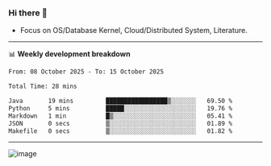 ### Hi there 👋
<!-- * Daily Meditation via Leetcode/Competitive-Programming. -->
* Focus on OS/Database Kernel, Cloud/Distributed System, Literature.

-------

📊 **Weekly development breakdown**
<!--START_SECTION:waka-->

```txt
From: 08 October 2025 - To: 15 October 2025

Total Time: 28 mins

Java       19 mins         █████████████████▒░░░░░░░   69.50 %
Python     5 mins          █████░░░░░░░░░░░░░░░░░░░░   19.76 %
Markdown   1 min           █▒░░░░░░░░░░░░░░░░░░░░░░░   05.41 %
JSON       0 secs          ▒░░░░░░░░░░░░░░░░░░░░░░░░   01.89 %
Makefile   0 secs          ▒░░░░░░░░░░░░░░░░░░░░░░░░   01.82 %
```

<!--END_SECTION:waka-->

-------

<!-- [![Leetcode Stats](https://leetcard.jacoblin.cool/hzhang413?font=Fira+Mono)](https://leetcode.com/fxrc) -->
![image](./cyberpunk-ghost-in-the-shell.gif)
<!--![image](./gis-archive.png)-->

